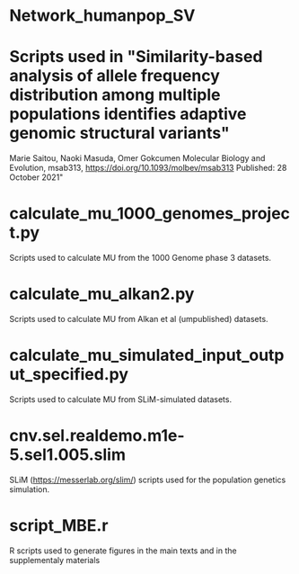 # Network_humanpop_SV
# Scripts used in "Similarity-based analysis of allele frequency distribution among multiple populations identifies adaptive genomic structural variants" 
Marie Saitou, Naoki Masuda, Omer Gokcumen
Molecular Biology and Evolution, msab313, https://doi.org/10.1093/molbev/msab313
Published: 28 October 2021"



# calculate_mu_1000_genomes_project.py
Scripts used to calculate MU from the 1000 Genome phase 3 datasets.

# calculate_mu_alkan2.py
Scripts used to calculate MU from Alkan et al (umpublished) datasets.

# calculate_mu_simulated_input_output_specified.py
Scripts used to calculate MU from SLiM-simulated datasets.

# cnv.sel.realdemo.m1e-5.sel1.005.slim
SLiM (https://messerlab.org/slim/) scripts used for the population genetics simulation.

# script_MBE.r
R scripts used to generate figures in the main texts and in the supplementaly materials
